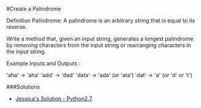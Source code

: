 #Create a Palindrome

Definition Palindrome: A palindrome is an arbitrary string that is equal to its reverse. 

Write a method that, given an input string, generates a longest palindrome by removing characters from the input string or rearranging characters in the input string. 

Example Inputs and Outputs : 

'aha' -> 'aha' 
'add' -> 'dad' 
'data' -> 'ada' (or 'ata') 
'dat' -> 'a' (or 'd' or 't') 


###Solutions

- [Jessica's Solution - Python2.7](https://github.com/chatasweetie/whiteboarding-and-coding-problems/blob/master/questions/palindrome/solution/palindrome.py)
